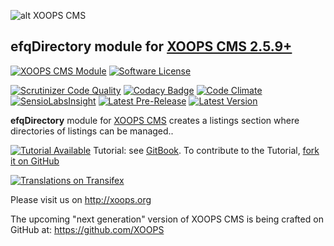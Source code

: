 ![alt XOOPS CMS](http://xoops.org/images/logoXoops4GithubRepository.png)
## efqDirectory module for  [XOOPS CMS 2.5.9+](https://xoops.org)
[![XOOPS CMS Module](https://img.shields.io/badge/XOOPS%20CMS-Module-blue.svg)](http://xoops.org)
[![Software License](https://img.shields.io/badge/license-GPL-brightgreen.svg?style=flat)](LICENSE)

[![Scrutinizer Code Quality](https://img.shields.io/scrutinizer/g/XoopsModules25x/efqdirectory.svg?style=flat)](https://scrutinizer-ci.com/g/XoopsModules25x/efqdirectory/?branch=master)
[![Codacy Badge](https://api.codacy.com/project/badge/Grade/0de0f38c166432db7e482c7897ea257)](https://www.codacy.com/app/mambax7/efqdirectory_2)
[![Code Climate](https://img.shields.io/codeclimate/github/XoopsModules25x/efqdirectory.svg?style=flat)](https://codeclimate.com/github/XoopsModules25x/efqdirectory)
[![SensioLabsInsight](https://insight.sensiolabs.com/projects/350cffbb-7a63-4346-a443-1c52eace554a/mini.png)](https://insight.sensiolabs.com/projects/350cffbb-7a63-4346-a443-1c52eace554a)
[![Latest Pre-Release](https://img.shields.io/github/tag/XoopsModules25x/efqdirectory.svg?style=flat)](https://github.com/XoopsModules25x/efqdirectory/tags/)
[![Latest Version](https://img.shields.io/github/release/XoopsModules25x/efqdirectory.svg?style=flat)](https://github.com/XoopsModules25x/efqdirectory/releases/)

**efqDirectory** module for [XOOPS CMS](http://xoops.org) creates a listings section where directories of listings can be managed..

[![Tutorial Available](http://xoops.org/images/tutorial-available-blue.svg)](https://www.gitbook.com/book/xoops/efqdirectory-tutorial/) Tutorial: see [GitBook](https://www.gitbook.com/book/xoops/efqdirectory-tutorial/).
To contribute to the Tutorial, [fork it on GitHub](https://github.com/XoopsDocs/efqdirectory-tutorial)

[![Translations on Transifex](http://xoops.org/images/translations-transifex-blue.svg)](https://www.transifex.com/xoops)

Please visit us on http://xoops.org

The upcoming "next generation" version of XOOPS CMS is being crafted on GitHub at: https://github.com/XOOPS
